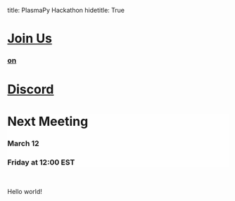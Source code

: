 title: PlasmaPy Hackathon
hidetitle: True

<!-- Feature Cards -->
<div class="feature-row">
    <!-- Feature 1 -->
    <div class="feature-column">
        <a class="feature-link">
        <div class="feature-card" 
              style="background-image: linear-gradient(rgba(255, 255, 255, 0.5),
                                       rgba(255, 255, 255, 0.5)), 
                                       none;
              background-color: var(--plasmapy-light-red)">
            <div>
            </div>
        </div>
        </a>
    </div>
    <!-- Feature 2 -->
    <div class="feature-column">
        <a class="feature-link" href="https://discord.gg/TFfJ3MBQ">
        <div class="feature-card">
            <div>
                <h1>Join Us</h1>
                <h3>on</h3>
                <h1>Discord</h1>
            </div>
        </div>
        </a>
    </div>
    <!-- Feature 3 -->
    <div class="feature-column">
        <a class="feature-link">
        <div class="feature-card" 
              style="background-image: linear-gradient(rgba(255, 255, 255, 0.5), 
                                       rgba(255, 255, 255, 0.5)), 
                                       none; 
                     background-color: var(--plasmapy-light-bluegreen)">
            <div>
                <h1>Next Meeting</h1>
                <h3>March 12</h3>
                <h3>Friday at 12:00 EST</h3>
            </div>
        </div>
        </a>
    </div>
</div>

<br>

Hello world!